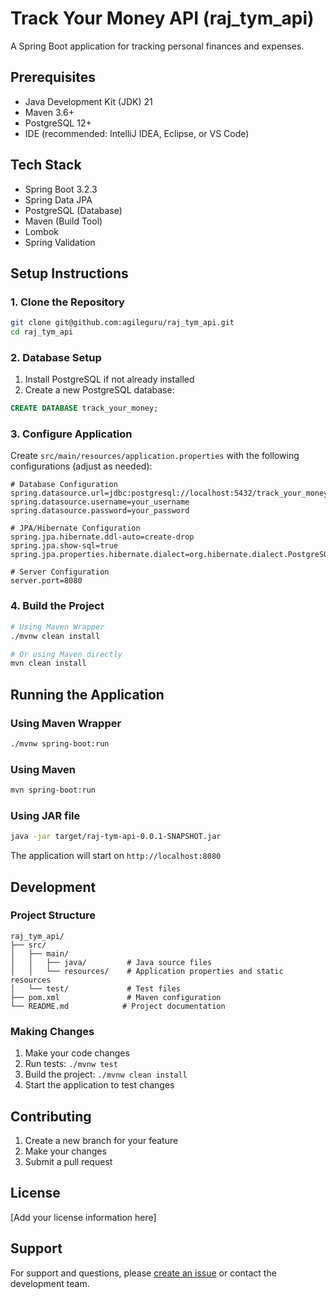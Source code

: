 # Track Your Money API (raj_tym_api)

A Spring Boot application for tracking personal finances and expenses.

## Prerequisites

- Java Development Kit (JDK) 21
- Maven 3.6+
- PostgreSQL 12+
- IDE (recommended: IntelliJ IDEA, Eclipse, or VS Code)

## Tech Stack

- Spring Boot 3.2.3
- Spring Data JPA
- PostgreSQL (Database)
- Maven (Build Tool)
- Lombok
- Spring Validation

## Setup Instructions

### 1. Clone the Repository

```bash
git clone git@github.com:agileguru/raj_tym_api.git
cd raj_tym_api
```

### 2. Database Setup

1. Install PostgreSQL if not already installed
2. Create a new PostgreSQL database:
```sql
CREATE DATABASE track_your_money;
```

### 3. Configure Application

Create `src/main/resources/application.properties` with the following configurations (adjust as needed):

```properties
# Database Configuration
spring.datasource.url=jdbc:postgresql://localhost:5432/track_your_money
spring.datasource.username=your_username
spring.datasource.password=your_password

# JPA/Hibernate Configuration
spring.jpa.hibernate.ddl-auto=create-drop
spring.jpa.show-sql=true
spring.jpa.properties.hibernate.dialect=org.hibernate.dialect.PostgreSQLDialect

# Server Configuration
server.port=8080
```

### 4. Build the Project

```bash
# Using Maven Wrapper
./mvnw clean install

# Or using Maven directly
mvn clean install
```

## Running the Application

### Using Maven Wrapper

```bash
./mvnw spring-boot:run
```

### Using Maven

```bash
mvn spring-boot:run
```

### Using JAR file

```bash
java -jar target/raj-tym-api-0.0.1-SNAPSHOT.jar
```

The application will start on `http://localhost:8080`

## Development

### Project Structure

```
raj_tym_api/
├── src/
│   ├── main/
│   │   ├── java/         # Java source files
│   │   └── resources/    # Application properties and static resources
│   └── test/             # Test files
├── pom.xml               # Maven configuration
└── README.md            # Project documentation
```

### Making Changes

1. Make your code changes
2. Run tests: `./mvnw test`
3. Build the project: `./mvnw clean install`
4. Start the application to test changes

## Contributing

1. Create a new branch for your feature
2. Make your changes
3. Submit a pull request

## License

[Add your license information here]

## Support

For support and questions, please [create an issue](repository-issues-url) or contact the development team.
